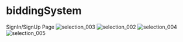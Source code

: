 # biddingSystem
<bold>SignIn/SignUp Page</bold>
![selection_003](https://cloud.githubusercontent.com/assets/12582488/25770443/1994b856-31fb-11e7-9230-45726e1cb099.png)
![selection_002](https://cloud.githubusercontent.com/assets/12582488/25770445/19957e26-31fb-11e7-9187-b7b756900fe7.png)
![selection_004](https://cloud.githubusercontent.com/assets/12582488/25770446/19971ff6-31fb-11e7-980e-4ce528e4fe3b.png)
![selection_005](https://cloud.githubusercontent.com/assets/12582488/25770444/1995216a-31fb-11e7-9f54-39fac8869a3e.png)
